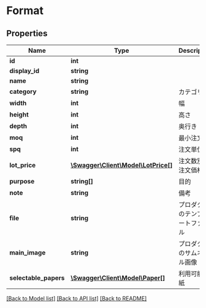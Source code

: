 # Format

## Properties
Name | Type | Description | Notes
------------ | ------------- | ------------- | -------------
**id** | **int** |  | [optional] 
**display_id** | **string** |  | [optional] 
**name** | **string** |  | [optional] 
**category** | **string** | カテゴリ名 | [optional] 
**width** | **int** | 幅 | [optional] 
**height** | **int** | 高さ | [optional] 
**depth** | **int** | 奥行き | [optional] 
**moq** | **int** | 最小注文数 | [optional] 
**spq** | **int** | 注文単位 | [optional] 
**lot_price** | [**\Swagger\Client\Model\LotPrice[]**](LotPrice.md) | 注文数別の注文価格 | [optional] 
**purpose** | **string[]** | 目的 | [optional] 
**note** | **string** | 備考 | [optional] 
**file** | **string** | プロダクトのテンプレートファイル | [optional] 
**main_image** | **string** | プロダクトのサムネール画像 | [optional] 
**selectable_papers** | [**\Swagger\Client\Model\Paper[]**](Paper.md) | 利用可能な紙 | [optional] 

[[Back to Model list]](../README.md#documentation-for-models) [[Back to API list]](../README.md#documentation-for-api-endpoints) [[Back to README]](../README.md)


